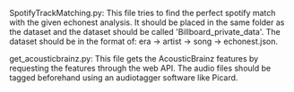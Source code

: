 
SpotifyTrackMatching.py:
This file tries to find the perfect spotify match with the given echonest analysis. It should be placed in the same folder as the dataset
and the dataset should be called 'Billboard_private_data'. The dataset should be in the format of: era -> artist -> song -> echonest.json.


get_acousticbrainz.py:
This file gets the AcousticBrainz features by requesting the features through the web API. 
The audio files should be tagged beforehand using an audiotagger software like Picard.
